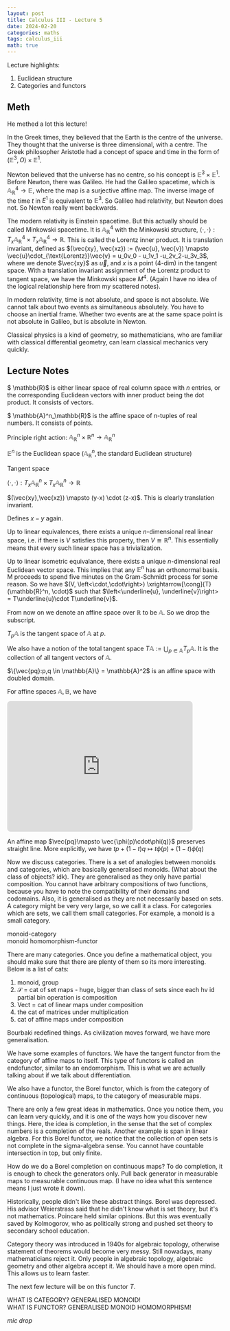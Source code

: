 ```yaml
---
layout: post
title: Calculus III - Lecture 5
date: 2024-02-20
categories: maths
tags: calculus_iii
math: true
---
```


Lecture highlights:

1. Euclidean structure
2. Categories and functors

## Meth

He methed a lot this lecture! 

In the Greek times, they believed that the Earth is the centre of the universe. They thought that the universe is three dimensional, with a centre. The Greek philosopher Aristotle had a concept of space and time in the form of $(\mathbb{E}^3,O)\times \mathbb{E}^1$. 

Newton believed that the universe has no centre, so his concept is $\mathbb{E}^3\times \mathbb{E}^1$. Before Newton, there was Galileo. He had the Galileo spacetime, which is $\mathbb{A}^4_\mathbb{R} \to \mathbb{E}$, where the map is a surjective affine map. The inverse image of the time $t$ in $E^1$ is equivalent to $\mathbb{E}^3$. So Galileo had relativity, but Newton does not. So Newton really went backwards.

The modern relativity is Einstein spacetime. But this actually should be called Minkowski spacetime. It is $\mathbb{A}^4_\mathbb{R}$ with the Minkowski structure, $\left<\cdot, \cdot\right> : T_x\mathbb{A}_\mathbb{R}^4\times T_x\mathbb{A}_\mathbb{R}^4\to \mathbb{R}$. This is called the Lorentz inner product. It is translation invariant, defined as $(\vec{xy}, \vec{xz}) := (\vec{u}, \vec{v}) \mapsto \vec{u}\cdot_{\text{Lorentz}}\vec{v} = u_0v_0 - u_1v_1 -u_2v_2-u_3v_3$, where we denote $\vec{xy}$ as $\vec{u}$, and $x$ is a point (4-dim) in the tangent space. With a translation invariant assignment of the Lorentz product to tangent space, we have the Minkowski space $M^4$. (Again I have no idea of the logical relationship here from my scattered notes).

In modern relativity, time is not absolute, and space is not absolute. We cannot talk about two events as simultaneous absolutely. You have to choose an inertial frame. Whether two events are at the same space point is not absolute in Galileo, but is absolute in Newton. 

Classical physics is a kind of geometry, so mathematicians, who are familiar with classical differential geometry, can learn classical mechanics very quickly.

## Lecture Notes

$ \mathbb{R}$ is either linear space of real column space with $n$ entries, or the corresponding Euclidean vectors with inner product being the dot product. It consists of vectors.

$ \mathbb{A}^n_\mathbb{R}$ is the affine space of n-tuples of real numbers. It consists of points.  

Principle right action: $\mathbb{A}_\mathbb{R}^n \times \mathbb{R}^n \to \mathbb{A}^n_\mathbb{R}$

$\mathbb{E}^n$ is the Euclidean space $(\mathbb{A}^n_\mathbb{R}, \text{the standard Euclidean structure})$

Tangent space 

$\left< \cdot, \cdot \right>: T_x \mathbb{A}_\mathbb{R}^n \times T_x \mathbb{A}_\mathbb{R}^n\to \mathbb{R}$

$(\vec{xy},\vec{xz}) \mapsto (y-x) \cdot (z-x)$. This is clearly translation invariant.

Defines $x-y$ again.

Up to linear equivalences, there exists a unique $n$-dimensional real linear space, i.e. if there is $V$ satisfies this property, then $V\cong \mathbb{R}^n$. This essentially means that every such linear space has a trivialization.

Up to linear isometric equivalance, there exists a unique $n$-dimensional real Euclidean vector space. 
This implies that any $\mathbb{E}^n$ has an orthonormal basis. M proceeds to spend five minutes on the Gram-Schmidt process for some reason. So we have $(V, \left<\cdot,\cdot\right>)  \xrightarrow[\cong]{T} (\mathbb{R}^n, \cdot)$ such that $\left<\underline{u}, \underline{v}\right> = T\underline{u}\cdot T\underline{v}$.

From now on we denote an affine space over $\mathbb{R}$ to be $\mathbb{A}$. So we drop the subscript.

$T_p \mathbb{A}$ is the tangent space of $\mathbb{A}$ at $p$.

We also have a notion of the total tangent space $T\mathbb{A} := \bigcup_{p\in \mathbb{A}} T_p \mathbb{A}$. It is the collection of all tangent vectors of $\mathbb{A}$.

$\{\vec{pq}:p,q \in \mathbb{A}\} = \mathbb{A}^2$ is an affine space with doubled domain.

For affine spaces $\mathbb{A}, \mathbb{B}$, we have

<!-- https://q.uiver.app/#q=WzAsNCxbMCwxLCJUXFxtYXRoYmJ7QX0iXSxbMiwxLCJUXFxtYXRoYmJ7Qn0iXSxbMiwwLCJcXG1hdGhiYntCfSJdLFswLDAsIlxcbWF0aGJie0F9Il0sWzMsMiwiXFxwaGkiXSxbMCwxLCJUXFxwaGkiXSxbNCw1LCIiLDAseyJzaG9ydGVuIjp7InNvdXJjZSI6MjAsInRhcmdldCI6NDB9LCJsZXZlbCI6MSwic3R5bGUiOnsidGFpbCI6eyJuYW1lIjoibWFwcyB0byJ9fX1dXQ== -->
<iframe class="quiver-embed" src="https://q.uiver.app/#q=WzAsNCxbMCwxLCJUXFxtYXRoYmJ7QX0iXSxbMiwxLCJUXFxtYXRoYmJ7Qn0iXSxbMiwwLCJcXG1hdGhiYntCfSJdLFswLDAsIlxcbWF0aGJie0F9Il0sWzMsMiwiXFxwaGkiXSxbMCwxLCJUXFxwaGkiXSxbNCw1LCIiLDAseyJzaG9ydGVuIjp7InNvdXJjZSI6MjAsInRhcmdldCI6NDB9LCJsZXZlbCI6MSwic3R5bGUiOnsidGFpbCI6eyJuYW1lIjoibWFwcyB0byJ9fX1dXQ==&embed" width="432" height="304" style="border-radius: 8px; border: none;"></iframe>

<!-- % https://q.uiver.app/#q=WzAsNCxbMCwxLCJUXFxtYXRoYmJ7QX0iXSxbMiwxLCJUXFxtYXRoYmJ7Qn0iXSxbMiwwLCJcXG1hdGhiYntCfSJdLFswLDAsIlxcbWF0aGJie0F9Il0sWzMsMiwiXFxwaGkiXSxbMCwxLCJUXFxwaGkiXSxbNCw1LCIiLDAseyJzaG9ydGVuIjp7InNvdXJjZSI6MjAsInRhcmdldCI6NDB9LCJsZXZlbCI6MSwic3R5bGUiOnsidGFpbCI6eyJuYW1lIjoibWFwcyB0byJ9fX1dXQ==
\[\begin{tikzcd}
	{\mathbb{A}} && {\mathbb{B}} \\
	{T\mathbb{A}} && {T\mathbb{B}}
	\arrow[""{name=0, anchor=center, inner sep=0}, "\phi", from=1-1, to=1-3]
	\arrow[""{name=1, anchor=center, inner sep=0}, "T\phi", from=2-1, to=2-3]
	\arrow[shorten <=4pt, shorten >=9pt, maps to, from=0, to=1]
\end{tikzcd}\] -->

An affine map $\vec{pq}\mapsto \vec{\phi(p)\cdot\phi(q)}$ preserves straight line. More explicitly, we have $tp+(1-t)q \mapsto t\phi(p) + (1-t)\phi(q)$

Now we discuss categories. There is a set of analogies between monoids and categories, which are basically generalised monoids. (What about the class of objects? idk). They are generalised as they only have partial composition. You cannot have arbitrary compositions of two functions, because you have to note the compatibility of their domains and codomains. Also, it is generalised as they are not necessarily based on sets. A category might be very very large, so we call it a class. For categories which are sets, we call them small categories. For example, a monoid is a small category.

monoid-category\
monoid homomorphism-functor

There are many categories. Once you define a mathematical object, you should make sure that there are plenty of them so its more interesting. Below is a list of cats:

1. monoid, group
2. $\mathscr{S}$ = cat of set maps - huge, bigger than class of sets since each hv id
partial bin operation is composition
3. $\mathsf{Vect}$ = cat of linear maps under composition
4. the cat of matrices under multiplication
5. cat of affine maps under composition

Bourbaki redefined things. As civilization moves forward, we have more generalisation.

We have some examples of functors. We have the tangent functor from the category of affine maps to itself. This type of functors is called an endofunctor, similar to an endomorphism. This is what we are actually talking about if we talk about differentiation.

We also have a functor, the Borel functor, which is from the category of continuous (topological) maps, to the category of measurable maps.

There are only a few great ideas in mathematics. Once you notice them, you can learn very quickly, and it is one of the ways how you discover new things. Here, the idea is completion, in the sense that the set of complex numbers is a completion of the reals. Another example is span in linear algebra. For this Borel functor, we notice that the collection of open sets is not complete in the sigma-algebra sense. You cannot have countable intersection in top, but only finite.

How do we do a Borel completion on continuous maps? To do completion, it is enough to check the generators only. Pull back generator in measurable maps to measurable continuous map. (I have no idea what this sentence means I just wrote it down). 

Historically, people didn't like these abstract things. Borel was depressed. His advisor Weierstrass said that he didn't know what is set theory, but it's not mathematics. Poincare held similar opinions. But this was eventually saved by Kolmogorov, who as politically strong and pushed set theory to secondary school education.

Category theory was introduced in 1940s for algebraic topology, otherwise statement of theorems would become very messy. Still nowadays, many mathematicians reject it. Only people in algebraic topology, algebraic geometry and other algebra accept it. We should have a more open mind. This allows us to learn faster. 

The next few lecture will be on this functor $T$.

WHAT IS CATEGORY? GENERALISED MONOID! \
WHAT IS FUNCTOR? GENERALISED MONOID HOMOMORPHISM!

*mic drop*